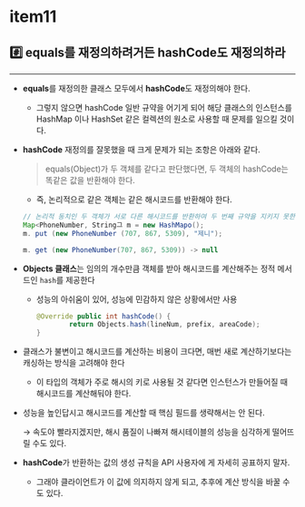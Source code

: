 # item11

## #️⃣ equals를 재정의하려거든 hashCode도 재정의하라

---

- **equals**를 재정의한 클래스 모두에서 **hashCode**도 재정의해야 한다.
    - 그렇지 않으면 hashCode 일반 규약을 어기게 되어 해당 클래스의 인스턴스를 HashMap
      이나 HashSet 같은 컬렉션의 원소로 사용할 때 문제를 일으킬 것이다.

- **hashCode** 재정의를 잘못했을 때 크게 문제가 되는 조항은 아래와 같다.

  > equals(Object)가 두 객체를 같다고 판단했다면, 두 객체의 hashCode는 똑같은 값을
  반환해야 한다.
  >
    - 즉, 논리적으로 같은 객체는 같은 해시코드를 반환해야 한다.

    ```java
    // 논리적 동치인 두 객체가 서로 다른 해시코드를 반환하여 두 번째 규약을 지키지 못한다.
    Map<PhoneNumber, String그 m = new HashMapo();
    m. put (new PhoneNumber (707, 867, 5309), "제니");
    
    m. get (new PhoneNumber(707, 867, 5309)) -> null
    ```


- **Objects 클래스**는 임의의 개수만큼 객체를 받아 해시코드를 계산해주는 정적 메서드인 `hash`를 제공한다
    - 성능의 아쉬움이 있어, 성능에 민감하지 않은 상황에서만 사용

        ```java
        @Override public int hashCode() {
        		return Objects.hash(lineNum, prefix, areaCode);
        }
        ```


- 클래스가 불변이고 해시코드를 계산하는 비용이 크다면, 매번 새로 계산하기보다는 캐싱하는 방식을 고려해야 한다
    - 이 타입의 객체가 주로 해시의 키로 사용될 것 같다면 인스턴스가 만들어질 때 해시코드를 계산해둬야 한다.
- 성능을 높인답시고 해시코드를 계산할 때 핵심 필드를 생략해서는 안 된다.

  → 속도야 빨라지겠지만, 해시 품질이 나빠져 해시테이블의 성능을 심각하게 떨어뜨릴 수도 있다.


- **hashCode**가 반환하는 값의 생성 규칙을 API 사용자에 게 자세히 공표하지 말자.
    - 그래야 클라이언트가 이 값에 의지하지 않게 되고, 추후에 계산 방식을 바꿀 수도 있다.